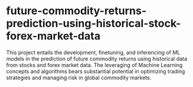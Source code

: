 # future-commodity-returns-prediction-using-historical-stock-forex-market-data
This project entails the development, finetuning, and inferencing of ML models in the prediction of  future commodity returns using historical data from stocks and forex market data. The leveraging of Machine Learning concepts and algorithms bears substantial potential in optimizing trading strategies and managing risk in global commodity markets.
